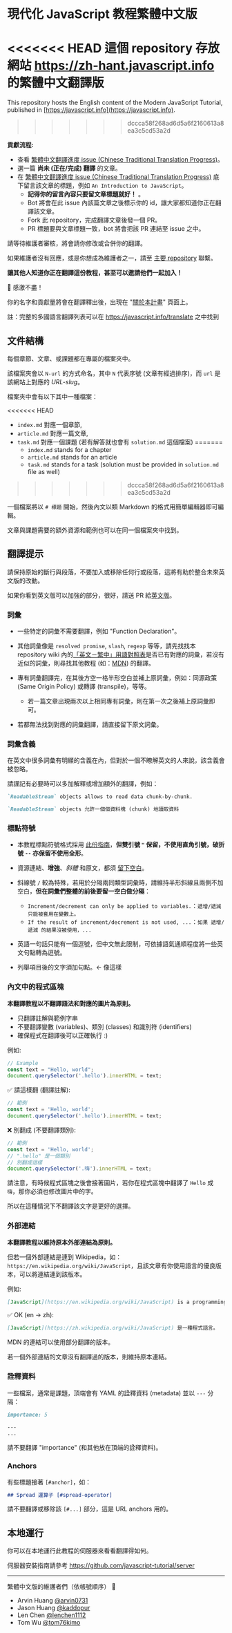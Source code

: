 # 現代化 JavaScript 教程繁體中文版

<<<<<<< HEAD
這個 repository 存放網站 <https://zh-hant.javascript.info> 的繁體中文翻譯版
=======
This repository hosts the English content of the Modern JavaScript Tutorial, published in [https://javascript.info](https://javascript.info).
>>>>>>> dccca58f268ad6d5a6f2160613a8ea3c5cd53a2d

**貢獻流程:**

- 查看 [繁體中文翻譯進度 issue (Chinese Traditional Translation Progress)](https://github.com/javascript-tutorial/zh-hant.javascript.info/issues/1)。
- 選一篇 **尚未 (正在/完成) 翻譯** 的文章。
- 在 [繁體中文翻譯進度 issue (Chinese Traditional Translation Progress)](https://github.com/javascript-tutorial/zh-hant.javascript.info/issues/1) 底下留言該文章的標題，例如 `An Introduction to JavaScript`。
    - **記得你的留言內容只要留文章標題就好！** 。
    - Bot 將會在此 issue 內該篇文章之後標示你的 id，讓大家都知道你正在翻譯該文章。
    - Fork 此 repository，完成翻譯文章後發一個 PR。
    - PR 標題要與文章標題一致，bot 將會把該 PR 連結至 issue 之中。

請等待維護者審核，將會請你修改或合併你的翻譯。

如果維護者沒有回應，或是你想成為維護者之一，請至 [主要 repository](https://github.com/javascript-tutorial/en.javascript.info/issues/new) 聯繫。

**讓其他人知道你正在翻譯這份教程，甚至可以邀請他們一起加入！**

🎉 感激不盡！

你的名字和貢獻量將會在翻譯釋出後，出現在 "[關於本計畫](https://zh-hant.javascript.info/about)" 頁面上。

註：完整的多國語言翻譯列表可以在 <https://javascript.info/translate> 之中找到

## 文件結構

每個章節、文章、或課題都在專屬的檔案夾中。

該檔案夾會以 `N-url` 的方式命名，其中 `N` 代表序號 (文章有經過排序)，而 `url` 是該網站上對應的 *URL-slug*。

檔案夾中會有以下其中一種檔案：

<<<<<<< HEAD
- `index.md` 對應一個章節,
- `article.md` 對應一篇文章,
- `task.md` 對應一個課題 (若有解答就也會有 `solution.md` 這個檔案)
=======
  - `index.md` stands for a chapter
  - `article.md` stands for an article
  - `task.md` stands for a task (solution must be provided in `solution.md` file as well)
>>>>>>> dccca58f268ad6d5a6f2160613a8ea3c5cd53a2d

一個檔案將以 `# 標題` 開始，然後內文以類 Markdown 的格式用簡單編輯器即可編輯。

文章與課題需要的額外資源和範例也可以在同一個檔案夾中找到。

## 翻譯提示

請保持原始的斷行與段落，不要加入或移除任何行或段落，這將有助於整合未來英文版的改動。

如果你看到英文版可以加強的部分，很好，請送 PR 給[英文版](https://github.com/javascript-tutorial/en.javascript.info/pulls)。

### 詞彙

- 一些特定的詞彙不需要翻譯，例如 "Function Declaration"。

- 其他詞彙像是 `resolved promise`, `slash`, `regexp` 等等，請先找找本 repository wiki 內的[「英文－繁中」用語對照表](https://github.com/javascript-tutorial/zh-hant.javascript.info/wiki/%E3%80%8C%E8%8B%B1%E6%96%87%EF%BC%8D%E7%B9%81%E4%B8%AD%E3%80%8D%E7%94%A8%E8%AA%9E%E5%B0%8D%E7%85%A7%E8%A1%A8)是否已有對應的詞彙，若沒有近似的詞彙，則尋找其他教程 (如：[MDN](https://developer.mozilla.org/en-US/)) 的翻譯。

- 專有詞彙翻譯完，在其後方空一格半形空白並補上原詞彙，例如：同源政策 (Same Origin Policy) 或轉譯 (transpile)，等等。
    - 若一篇文章出現兩次以上相同專有詞彙，則在第一次之後補上原詞彙即可。

- 若都無法找到對應的詞彙翻譯，請直接留下原文詞彙。

### 詞彙含義

在英文中很多詞彙有明顯的含義在內，但對於一個不瞭解英文的人來說，該含義會被忽略。

請謹記有必要時可以多加解釋或增加額外的翻譯，例如：

```md
`ReadableStream` objects allows to read data chunk-by-chunk.
```

```md
`ReadableStream` objects 允許一個個資料塊 (chunk) 地讀取資料
```

### 標點符號

- 本教程標點符號格式採用 [此份指南](https://github.com/sparanoid/chinese-copywriting-guidelines)，**但雙引號 `"` 保留，不使用直角引號，破折號 `--` 亦保留不使用全形**。

- 資源連結、**增強**、*斜體* 和原文，都須 [留下空白](https://github.com/sparanoid/chinese-copywriting-guidelines#%E9%8F%88%E6%8E%A5%E4%B9%8B%E9%96%93%E5%A2%9E%E5%8A%A0%E7%A9%BA%E6%A0%BC)。

- 斜線號 `/` 較為特殊，若用於分隔兩同類型詞彙時，請維持半形斜線且兩側不加空白，**但在詞彙們整體的前後要留一空白做分隔**：
    - `Increment/decrement can only be applied to variables.`：`遞增/遞減 只能被套用在變數上。`
    - `If the result of increment/decrement is not used, ...`：`如果 遞增/遞減 的結果沒被使用，...`

- 英語一句話只能有一個逗號，但中文無此限制，可依據語氣通順程度將一些英文句點轉為逗號。

- 列舉項目後的文字須加句點。<- 像這樣


### 內文中的程式區塊

**本翻譯教程以不翻譯語法和對應的圖片為原則。**

- 只翻譯註解與範例字串
- 不要翻譯變數 (variables)、類別 (classes) 和識別符 (identifiers)
- 確保程式在翻譯後可以正確執行 :)

例如:

```js
// Example
const text = "Hello, world";
document.querySelector('.hello').innerHTML = text;
```

✅ 請這樣翻 (翻譯註解):

```js
// 範例
const text = 'Hello, world';
document.querySelector('.hello').innerHTML = text;
```

❌ 別翻成 (不要翻譯類別):

```js
// 範例
const text = 'Hello, world';
// ".hello" 是一個類別
// 別翻成這樣
document.querySelector('.嗨').innerHTML = text;
```

請注意，有時候程式區塊之後會接著圖片，若你在程式區塊中翻譯了 `Hello` 成 `嗨`，那你必須也修改圖片中的字。

所以在這種情況下不翻譯該文字是更好的選擇。

### 外部連結

**本翻譯教程以維持原本外部連結為原則。**

但若一個外部連結是連到 Wikipedia，如：`https://en.wikipedia.org/wiki/JavaScript`，且該文章有你使用語言的優良版本，可以將連結連到該版本。

例如:

```md
[JavaScript](https://en.wikipedia.org/wiki/JavaScript) is a programming language.
```

✅ OK (en -> zh):

```md
[JavaScript](https://zh.wikipedia.org/wiki/JavaScript) 是一種程式語言。
```

MDN 的連結可以使用部分翻譯的版本。

若一個外部連結的文章沒有翻譯過的版本，則維持原本連結。

### 詮釋資料

一些檔案，通常是課題，頂端會有 YAML 的詮釋資料 (metadata) 並以 `---` 分隔：

```md
importance: 5

---
...
```

請不要翻譯 "importance" (和其他放在頂端的詮釋資料)。

### Anchors

有些標題接著 `[#anchor]`，如：

```md
## Spread 運算子 [#spread-operator]
```

請不要翻譯或移除該 `[#...]` 部分，這是 URL anchors 用的。

## 本地運行

你可以在本地運行此教程的伺服器來看看翻譯得如何。

伺服器安裝指南請參考 <https://github.com/javascript-tutorial/server>

---
繁體中文版的維護者們（依帳號順序） 🚀

- Arvin Huang [@arvin0731](https://github.com/arvin0731)
- Jason Huang [@kaddopur](https://github.com/kaddopur)
- Len Chen [@lenchen1112](https://github.com/lenchen1112)
- Tom Wu [@tom76kimo](https://github.com/tom76kimo)

